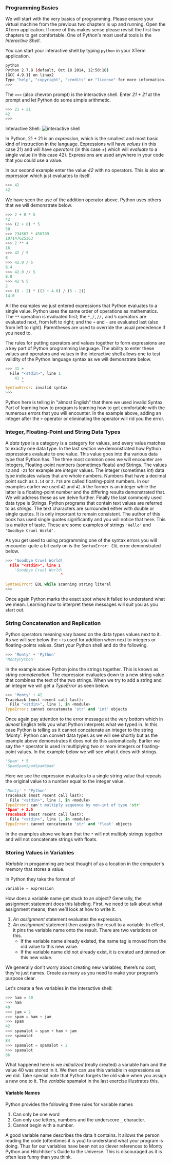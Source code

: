 ### Programming Basics

We will start with the very basics of programming. Please ensure your virtual machine from the previous two chapters is up and running. Open the XTerm application. If none of this makes sense please revisit the first two chapters to get comfortable. One of Python's most useful tools is the *Interactive Shell*. 

You can start your interactive shell by typing `python` in your XTerm application. 

```bash
python
Python 2.7.8 (default, Oct 18 2014, 12:50:18)
[GCC 4.9.1] on linux2
Type "help", "copyright", "credits" or "license" for more information.
>>>
```

The `>>>` (also chevron prompt) is the interactive shell. Enter *21 + 21* at the prompt and let Python do some simple arithmetic. 

```python
>>> 21 + 21
42
>>>
```

Interactive Shell:
![interactive shell](images/chapter101.png)

In Python, 21 + 21 is an _expression_, which is the smallest and most basic kind of instruction in the language. Expressions will have _values_ (in this case 21) and will have _operators_ (in this case +) which will _evaluate_ to a single value (in this case 42). Expressions are used anywhere in your code that you could use a value. 

In our second example enter the value *42* with no operators. This is also an expression which just evaluates to itself.

```python
>>> 42
42
```

We have seen the use of the addition operator above. Python uses others that we will demonstrate below.

```python
>>> 2 + 8 * 5
42
>>> (2 + 8) * 5
50
>>> 234567 * 456789
107147625363
>>> 2 ** 4
16
>>> 42 / 5
8
>>> 42.0 / 5
8.4
>>> 42.0 // 5
8.0
>>> 42 % 5
2
>>> (8 - 2) * ((3 + 4.0) / (5 - 2))
14.0
```

All the examples we just entered expressions that Python evaluates to a single value. Python uses the same order of operations as mathematics. The `**` operation is evaluated first; the `*,/,//,` and `%` operators are evaluated next, from left to right; and the `+` and `-` are evaluated last (also from left to right). Parentheses are used to override the usual precedence if you need to. 

The rules for putting operators and values together to form expressions are a key part of Python programming language. The ability to enter these values and operators and values in the interactive shell allows one to test validity of the Python language syntax as we will demonstrate below. 

```python
>>> 41 +
  File "<stdin>", line 1
    41 +
       ^
SyntaxError: invalid syntax
>>>
```

Python here is telling in "almost English" that there we used invalid Syntax. Part of learning how to program is learning how to get comfortable with the numerous errors that you will encounter. In the example above, adding an integer after the `+` operator or eliminating the operator will rid you the error. 

### Integer, Floating-Point and String Data Types

A _data type_ is a category is a category for values, and every value matches to exactly one data type. In the last section we demonstrated how Python expressions evaluate to one value. This value goes into tha various data type that Python has. The three most common ones we will encounter are Integers, Floating-point numbers (sometimes floats) and Strings. The values `42` and `-21` for example are _integer_ values. The integer (sometimes _int_) data type indicates values that are whole numbers. Numbers that have a decimal point such as `3.14` or `2.718` are called floating-point numbers. In our examples earlier we used `42` and `42.0` the former is an integer while the latter is a floating-point number and the differing results demonstrated that. We will address these as we delve further. Finally the last commonly used data type is Strings. Python programs that contain text values are referred to as _strings_. The text characters are surrounded either with double or single quotes. It is only important to remain consistent. The author of this book has used single quotes significantly and you will notice that here. This is a matter of taste. These are some examples of strings `'Hello'` and `'Goodbye Cruel World'`. 

As you get used to using programming one of the syntax errors you will encounter quite a bit early on is the `SyntaxError: EOL` error demonstrated below.

```python
>>> 'Goodbye Cruel World!
  File "<stdin>", line 1
    'Goodbye Cruel World!
                        ^

SyntaxError: EOL while scanning string literal
>>>
```

Once again Python marks the exact spot where it failed to understand what we mean. Learning how to interpret these messages will suit you as you start out.

### String Concatenation and Replication

Python operators meaning vary based on the data types values next to it. As we will see below the `+` is used for addition when next to integers or floating-points values. Start your Python shell and do the following.

```python
>>> 'Monty' + 'Python'
'MontyPython'
```

In the example above Python joins the strings together. This is known as _string concatenation_. The expression evaluates down to a new string value that combines the text of the two strings. When we try to add a string and an integer we will get a _TypeError_ as seen below. 

```python
>>> 'Monty' + 42
Traceback (most recent call last):
  File "<stdin>", line 1, in <module>
TypeError: cannot concatenate 'str' and 'int' objects
```

Once again pay attention to the error message at the very bottom which in _almost_ English tells you what Python interprets what we typed in. In this case Python is telling us it cannot concatenate an integer to the string 'Monty'. Python can convert data types as we will see shortly but as the example above demonstrates it does not do this automatically. 
Earlier we say the `*` operator is used in multiplying two or more integers or floating-point values. In the example below we will see what it does with strings.

```python
'Spam' * 5
'SpamSpamSpamSpamSpam'
```
Here we see the expression evaluates to a single string value that repeats the original value to a number equal to the integer value. 

```python
'Monty' * 'Python'
Traceback (most recent call last):
  File "<stdin>", line 1, in <module>
TypeError: can't multiply sequence by non-int of type 'str'
'Spam' + 2.5
Traceback (most recent call last):
  File "<stdin>", line 1, in <module>
TypeError: cannot concatenate 'str' and 'float' objects
```

In the examples above we learn that the `*` will not multiply strings together and will not concatenate strings with floats.

### Storing Values in Variables

_Variable_ in progamming are best thought of as a location in the computer's memory that stores a value. 

In Python they take the format of 

```python
variable = expression
```

How does a variable name get stuck to an object? Generally, the assignment statement does this labeling. First, we need to talk about what assignment means, then we’ll look at how to write it.

1. *An assignment* statement evaluates the expression.
2. *An assignment* statement then assigns the result to a variable. In effect, it pins the variable name onto the result. There are two variations on this.
     - If the variable name already existed, the name tag is moved from the old value to this new value.
     - If the variable name did not already exist, it is created and pinned on this new value.

We generally don’t worry about creating new variables; there’s no cost, they’re just names. Create as many as you need to make your program’s purpose clear.

Let's create a few variables in the interactive shell:

```python
>>> ham = 40
>>> ham
40
>>> jam = 2
>>> spam = ham + jam
>>> spam
42
>>> spamalot = spam + ham + jam
>>> spamalot
84
>>> spamalot = spamalot + 2
>>> spamalot
86
```

What happened here is we _initialized_ (really created) a variable ham and the value 40 was stored in it. We then can use this variable in expressions as we did. Take special note that Python forgets the old value when you assign a new one to it. The _variable_ spamalot in the last exercise illustrates this.

#### Variable Names

Python provides the following three rules for variable names

1. Can only be one word
2. Can only use letters, numbers and the underscore `_` character.
3. Cannot begin with a number.

A good variable name describes the data it contains. It allows the person reading the code (oftentimes it is you) to understand what your program is doing. Thus far our variables have been not so clever references to Monty Python and Hitchhiker's Guide to the Universe. This is discouraged as it is often less funny than you think.
